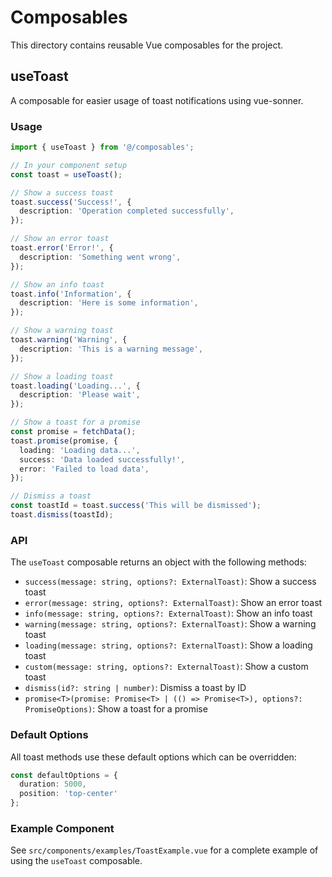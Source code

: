 # Composables

This directory contains reusable Vue composables for the project.

## useToast

A composable for easier usage of toast notifications using vue-sonner.

### Usage

```typescript
import { useToast } from '@/composables';

// In your component setup
const toast = useToast();

// Show a success toast
toast.success('Success!', {
  description: 'Operation completed successfully',
});

// Show an error toast
toast.error('Error!', {
  description: 'Something went wrong',
});

// Show an info toast
toast.info('Information', {
  description: 'Here is some information',
});

// Show a warning toast
toast.warning('Warning', {
  description: 'This is a warning message',
});

// Show a loading toast
toast.loading('Loading...', {
  description: 'Please wait',
});

// Show a toast for a promise
const promise = fetchData();
toast.promise(promise, {
  loading: 'Loading data...',
  success: 'Data loaded successfully!',
  error: 'Failed to load data',
});

// Dismiss a toast
const toastId = toast.success('This will be dismissed');
toast.dismiss(toastId);
```

### API

The `useToast` composable returns an object with the following methods:

- `success(message: string, options?: ExternalToast)`: Show a success toast
- `error(message: string, options?: ExternalToast)`: Show an error toast
- `info(message: string, options?: ExternalToast)`: Show an info toast
- `warning(message: string, options?: ExternalToast)`: Show a warning toast
- `loading(message: string, options?: ExternalToast)`: Show a loading toast
- `custom(message: string, options?: ExternalToast)`: Show a custom toast
- `dismiss(id?: string | number)`: Dismiss a toast by ID
- `promise<T>(promise: Promise<T> | (() => Promise<T>), options?: PromiseOptions)`: Show a toast for a promise

### Default Options

All toast methods use these default options which can be overridden:

```typescript
const defaultOptions = {
  duration: 5000,
  position: 'top-center'
};
```

### Example Component

See `src/components/examples/ToastExample.vue` for a complete example of using the `useToast` composable.
